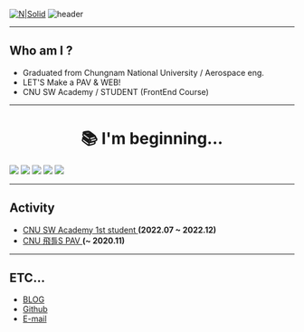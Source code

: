 [![N|Solid](https://cldup.com/dTxpPi9lDf.thumb.png)](https://nodesource.com/products/nsolid)
![header](https://capsule-render.vercel.app/api?type=transparent&color=auto&height=300&section=header&text=Hello%20everyone!&fontSize=90)

---


## Who am I ? 

- Graduated from Chungnam National University / Aerospace eng.
- LET'S Make a PAV & WEB!
- CNU SW Academy / STUDENT (FrontEnd Course)

---

<div align=center><h1>📚 I'm beginning...</h1></div>
<img src="https://img.shields.io/badge/javascript-F7DF1E?style=for-the-badge&logo=javascript&logoColor=black">
<img src="https://img.shields.io/badge/css-1572B6?style=for-the-badge&logo=css3&logoColor=white"> <img src="https://img.shields.io/badge/html5-E34F26?style=for-the-badge&logo=html5&logoColor=white">
<img src="https://img.shields.io/badge/ros-00599C?style=for-the-badge&logo=ros&logoColor="#22314E"> 
<img src="https://img.shields.io/badge/react-61DAFB?style=for-the-badge&logo=react&logoColor=black">
                                                                                                   
                                                                                                   
                                                                                                   
---
## Activity
                                                          
- <a href = http://swacademy.cnu.ac.kr> CNU SW Academy 1st student </a> __(2022.07 ~ 2022.12)__            
- <a href = http://koreapav.com/sub03/sub03_05.php#n> CNU 飛틀S PAV </a> __(~ 2020.11)__
																																																	 
																																																	 
---
## ETC...
- <a href = https://linearode.tistory.com/> BLOG </a>	
- <a href = https://github.com/tjvnd/> Github </a>
- <a href="mailto:no1jga@naver.com."> E-mail </a>
																																																	 
